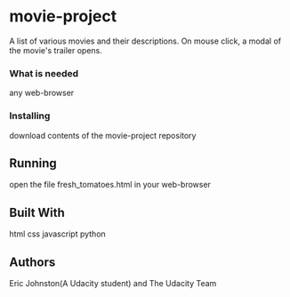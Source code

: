# movie-project

A list of various movies and their descriptions. On mouse click, a modal of the movie's trailer opens.


### What is needed

any web-browser

### Installing

download contents of the movie-project repository


## Running

open the file fresh_tomatoes.html in your web-browser


## Built With

html
css
javascript
python

## Authors

Eric Johnston(A Udacity student) and The Udacity Team
